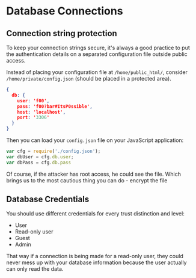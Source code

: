 Database Connections
====================

## Connection string protection

To keep your connection strings secure, it's always a good practice to put the authentication details on a separated configuration file outside public access.

Instead of placing your configuration file at `/home/public_html/`, consider `/home/private/config.json` (should be placed in a protected area).

```json
{
  db: {
    user: 'f00',
    pass: 'f00?bar#ItsP0ssible',
    host: 'localhost',
    port: '3306'
  }
}
```

Then you can load your `config.json` file on your JavaScript application:

```js
var cfg = require('./config.json');
var dbUser = cfg.db.user;
var dbPass = cfg.db.pass
```

Of course, if the attacker has root access, he could see the file. Which brings
us to the most cautious thing you can do - encrypt the file

## Database Credentials

You should use different credentials for every trust distinction and level:
* User
* Read-only user
* Guest
* Admin

That way if a connection is being made for a read-only user, they could never
mess up with your database information because the user actually can only read
the data.


